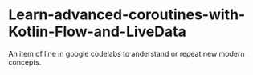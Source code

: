 # Learn-advanced-coroutines-with-Kotlin-Flow-and-LiveData
An item of line in google codelabs to anderstand or repeat new modern concepts.
